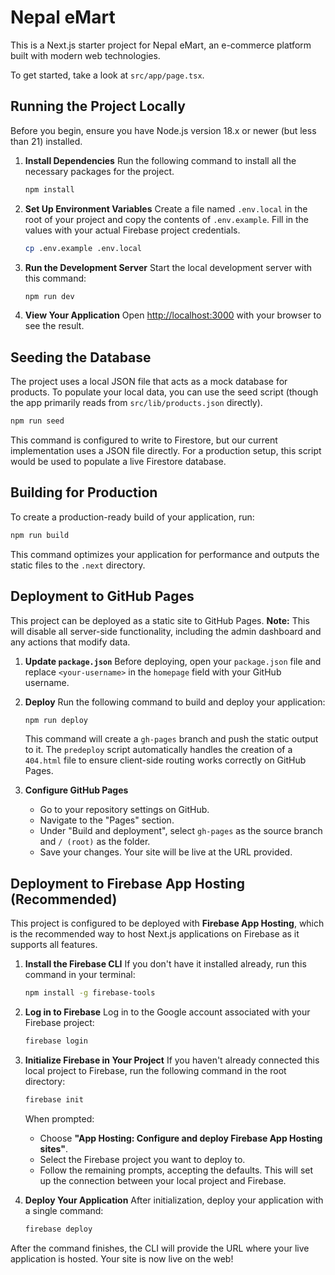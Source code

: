 # Nepal eMart

This is a Next.js starter project for Nepal eMart, an e-commerce platform built with modern web technologies.

To get started, take a look at `src/app/page.tsx`.

## Running the Project Locally

Before you begin, ensure you have Node.js version 18.x or newer (but less than 21) installed.

1.  **Install Dependencies**
    Run the following command to install all the necessary packages for the project.
    ```bash
    npm install
    ```

2.  **Set Up Environment Variables**
    Create a file named `.env.local` in the root of your project and copy the contents of `.env.example`. Fill in the values with your actual Firebase project credentials.
    ```bash
    cp .env.example .env.local
    ```

3.  **Run the Development Server**
    Start the local development server with this command:
    ```bash
    npm run dev
    ```

4.  **View Your Application**
    Open [http://localhost:3000](http://localhost:3000) with your browser to see the result.

## Seeding the Database

The project uses a local JSON file that acts as a mock database for products. To populate your local data, you can use the seed script (though the app primarily reads from `src/lib/products.json` directly).

```bash
npm run seed
```
This command is configured to write to Firestore, but our current implementation uses a JSON file directly. For a production setup, this script would be used to populate a live Firestore database.

## Building for Production

To create a production-ready build of your application, run:

```bash
npm run build
```
This command optimizes your application for performance and outputs the static files to the `.next` directory.

## Deployment to GitHub Pages

This project can be deployed as a static site to GitHub Pages. **Note:** This will disable all server-side functionality, including the admin dashboard and any actions that modify data.

1.  **Update `package.json`**
    Before deploying, open your `package.json` file and replace `<your-username>` in the `homepage` field with your GitHub username.

2.  **Deploy**
    Run the following command to build and deploy your application:
    ```bash
    npm run deploy
    ```
    This command will create a `gh-pages` branch and push the static output to it. The `predeploy` script automatically handles the creation of a `404.html` file to ensure client-side routing works correctly on GitHub Pages.

3.  **Configure GitHub Pages**
    - Go to your repository settings on GitHub.
    - Navigate to the "Pages" section.
    - Under "Build and deployment", select `gh-pages` as the source branch and `/ (root)` as the folder.
    - Save your changes. Your site will be live at the URL provided.

## Deployment to Firebase App Hosting (Recommended)

This project is configured to be deployed with **Firebase App Hosting**, which is the recommended way to host Next.js applications on Firebase as it supports all features.

1.  **Install the Firebase CLI**
    If you don't have it installed already, run this command in your terminal:
    ```bash
    npm install -g firebase-tools
    ```

2.  **Log in to Firebase**
    Log in to the Google account associated with your Firebase project:
    ```bash
    firebase login
    ```

3.  **Initialize Firebase in Your Project**
    If you haven't already connected this local project to Firebase, run the following command in the root directory:
    ```bash
    firebase init
    ```
    When prompted:
    -   Choose **"App Hosting: Configure and deploy Firebase App Hosting sites"**.
    -   Select the Firebase project you want to deploy to.
    -   Follow the remaining prompts, accepting the defaults. This will set up the connection between your local project and Firebase.

4.  **Deploy Your Application**
    After initialization, deploy your application with a single command:
    ```bash
    firebase deploy
    ```

After the command finishes, the CLI will provide the URL where your live application is hosted. Your site is now live on the web!